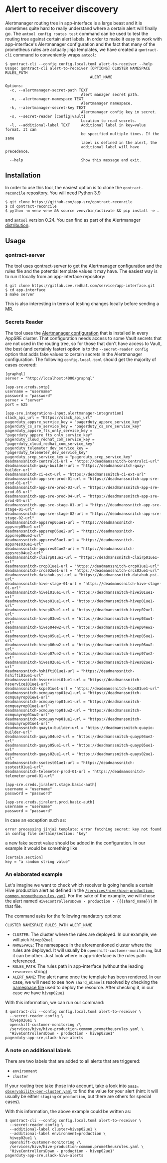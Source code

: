 # Alert to receiver discovery

Alertmanager routing tree in app-interface is a large beast and it is sometimes quite hard to really understand where a certain alert will finally go. The `amtool config routes test` command can be used to test the routing tree against certain alert labels. In order to make it easy to work with app-interface's Alertmanager configuration and the fact that many of the prometheus rules are actually jinja templates, we have created a `qontract-cli` command to conveniently wraps `amtool`:

```
$ qontract-cli --config config.local.toml alert-to-receiver --help
Usage: qontract-cli alert-to-receiver [OPTIONS] CLUSTER NAMESPACE RULES_PATH
                                      ALERT_NAME

Options:
  -c, --alertmanager-secret-path TEXT
                                  Alert manager secret path.
  -n, --alertmanager-namespace TEXT
                                  Alertmanager namespace.
  -k, --alertmanager-secret-key TEXT
                                  Alertmanager config key in secret.
  -s, --secret-reader [config|vault]
                                  Location to read secrets.
  -l, --additional-label TEXT     Additional label in key=value format. It can
                                  be specified multiple times. If the same
                                  label is defined in the alert, the
                                  additional label will have precedence.

  --help                          Show this message and exit.
```

## Installation

In order to use this tool, the easiest option is to clone the `qontract-reconcile` repository. You will need Python 3.9

```
$ git clone https://github.com/app-sre/qontract-reconcile
$ cd qontract-reconcile
$ python -m venv venv && source venv/bin/activate && pip install -e .
```

and `amtool` version 0.24. You can find as part of the Alertmanager [distribution](https://github.com/prometheus/alertmanager/releases/tag/v0.24.0).

## Usage

### qontract-server

The tool uses qontract-server to get the Alertmanager configuration and the rules file and the potential template values it may have. The easiest way is to run it locally from an app-interface repository:

```
$ git clone https://gitlab.cee.redhat.com/service/app-interface.git
$ cd app-interface
$ make server
```

This is also interesting in terms of testing changes locally before sending a MR.

### Secrets Reader

The tool uses the [Alertmanager configuration](/resources/observability/alertmanager/alertmanager-instance.secret.yaml) that is installed in every AppSRE cluster. That configuration needs access to some Vault secrets that are not used in the routing tree, so for those that don't have access to Vault, the best (and certainly faster) option is to the `--secret-reader config` option that adds fake values to certain secrets in the Alertmanager configuration. The following `config.local.toml` should get the majority of cases covered:

```
[graphql]
server = "http://localhost:4000/graphql"

[app-sre.creds.smtp]
username = "username"
password = "password"
server = "server"
port = 625

[app-sre.integrations-input.alertmanager-integration]
slack_api_url = "https://slack_api_url"
pagerduty_appsre_service_key = "pagerduty_appsre_service_key"
pagerduty_cs_sre_service_key = "pagerduty_cs_sre_service_key"
pagerduty_appsre_fts_only_service_key = "pagerduty_appsre_fts_only_service_key"
pagerduty_cloud_redhat_com_service_key = "pagerduty_cloud_redhat_com_service_key"
pagerduty_telemeter_dev_service_key = "pagerduty_telemeter_dev_service_key"
pagerduty_srep_service_key = "pagerduty_srep_service_key"
deadmanssnitch-centralci-url = "https://deadmanssnitch-centralci-url"
deadmanssnitch-quay-builder-url = "https://deadmanssnitch-quay-builder-url"
deadmanssnitch-ci-ext-url = "https://deadmanssnitch-ci-ext-url"
deadmanssnitch-app-sre-prod-01-url = "https://deadmanssnitch-app-sre-prod-01-url"
deadmanssnitch-app-sre-prod-03-url = "https://deadmanssnitch-app-sre-prod-03-url"
deadmanssnitch-app-sre-prod-04-url = "https://deadmanssnitch-app-sre-prod-04-url"
deadmanssnitch-app-sre-stage-01-url = "https://deadmanssnitch-app-sre-stage-01-url"
deadmanssnitch-app-sre-stage-02-url = "https://deadmanssnitch-app-sre-stage-02-url"
deadmanssnitch-appsrep05ue1-url = "https://deadmanssnitch-appsrep05ue1-url"
deadmanssnitch-appsrep06ue2-url = "https://deadmanssnitch-appsrep06ue2-url"
deadmanssnitch-appsres03ue1-url = "https://deadmanssnitch-appsres03ue1-url"
deadmanssnitch-appsres04ue2-url = "https://deadmanssnitch-appsres04ue2-url"
deadmanssnitch-clairp01ue1-url = "https://deadmanssnitch-clairp01ue1-url"
deadmanssnitch-crcp01ue1-url = "https://deadmanssnitch-crcp01ue1-url"
deadmanssnitch-crcs02ue1-url = "https://deadmanssnitch-crcs02ue1-url"
deadmanssnitch-datahub-psi-url = "https://deadmanssnitch-datahub-psi-url"
deadmanssnitch-hive-stage-01-url = "https://deadmanssnitch-hive-stage-01-url"
deadmanssnitch-hivei01ue1-url = "https://deadmanssnitch-hivei01ue1-url"
deadmanssnitch-hivep01ue1-url = "https://deadmanssnitch-hivep01ue1-url"
deadmanssnitch-hivep02ue1-url = "https://deadmanssnitch-hivep02ue1-url"
deadmanssnitch-hivep03uw1-url = "https://deadmanssnitch-hivep03uw1-url"
deadmanssnitch-hivep04ew2-url = "https://deadmanssnitch-hivep04ew2-url"
deadmanssnitch-hivep05ue1-url = "https://deadmanssnitch-hivep05ue1-url"
deadmanssnitch-hivep06uw2-url = "https://deadmanssnitch-hivep06uw2-url"
deadmanssnitch-hivep07ue2-url = "https://deadmanssnitch-hivep07ue2-url"
deadmanssnitch-hives02ue1-url = "https://deadmanssnitch-hives02ue1-url"
deadmanssnitch-hshifti01ue1-url = "https://deadmanssnitch-hshifti01ue1-url"
deadmanssnitch-hsservicei01ue1-url = "https://deadmanssnitch-hsservicei01ue1-url"
deadmanssnitch-kcps01ue1-url = "https://deadmanssnitch-kcps01ue1-url"
deadmanssnitch-ocmquayrop01ew1-url = "https://deadmanssnitch-ocmquayrop01ew1-url"
deadmanssnitch-ocmquayrop01ue1-url = "https://deadmanssnitch-ocmquayrop01ue1-url"
deadmanssnitch-ocmquayrop01uw2-url = "https://deadmanssnitch-ocmquayrop01uw2-url"
deadmanssnitch-ocmquayrwp01ue1-url = "https://deadmanssnitch-ocmquayrwp01ue1-url"
deadmanssnitch-quayio-builder-url = "https://deadmanssnitch-quayio-builder-url"
deadmanssnitch-quayp04ue2-url = "https://deadmanssnitch-quayp04ue2-url"
deadmanssnitch-quayp05ue1-url = "https://deadmanssnitch-quayp05ue1-url"
deadmanssnitch-quays02ue1-url = "https://deadmanssnitch-quays02ue1-url"
deadmanssnitch-ssotest01ue1-url = "https://deadmanssnitch-ssotest01ue1-url"
deadmanssnitch-telemeter-prod-01-url = "https://deadmanssnitch-telemeter-prod-01-url"

[app-sre.creds.jiralert.stage.basic-auth]
username = "username"
password = "password"

[app-sre.creds.jiralert.prod.basic-auth]
username = "username"
password = "password"
```

In case an exception such as:
```
error processing jinja2 template: error fetching secret: key not found in config file certain/section: 'key'
```

a new fake secret value should be added in the configuration. In our example it would be something like
```
[certain.section]
key = "a random string value"
```

### An elaborated example

Let's imagine we want to check which receiver is going handle a certain Hive production alert as defined in the [ `/services/hive/hive-production-common.prometheusrules.yaml`](/resources/services/hive/hive-production-common.prometheusrules.yaml). For the sake of the example, we will chose the alert named `HiveControllersDown - production - {{{shard_name}}}` in that file.

The command asks for the following mandatory options:

```
CLUSTER NAMESPACE RULES_PATH ALERT_NAME
```

* `CLUSTER`: The cluster where the rules are deployed. In our example, we will pick `hivep02ue1`
* `NAMESPACE`: The namespace in the aforementioned cluster where the rules are deployed. It will usually be `openshift-customer-monitoring`, but it can be other. Just look where in app-interface is the rules path referenced.
* `RULES_PATH`: The rules path in app-interface (without the leading `resources` string)
* `ALERT_NAME`: The alert name once the template has been rendered. In our case, we will need to see how `shard_nbame` is resolved by checking the [namespace file](data/services/observability/namespaces/openshift-customer-monitoring.hivep02ue1.yml) used to deploy the resource. After checking it, in our case we have `hivep02ue1`

With this information, we can run our command:

```
$ qontract-cli --config config.local.toml alert-to-receiver \
  --secret-reader config \
  hivep02ue1 \
  openshift-customer-monitoring /\
  /services/hive/hive-production-common.prometheusrules.yaml \
  "HiveControllersDown - production - hivep02ue1"
pagerduty-app-sre,slack-hive-alerts
```

### A note on additional labels

There are two labels that are added to all alerts that are triggered:

* `environment`
* `cluster`

If your routing tree take those into account, take a look into [`saas-observability-per-cluster.yaml`](/data/services/observability/cicd/saas/saas-observability-per-cluster.yaml) to find the value for your alert (hint: it will usually be either `staging` or `production`, but there are others for special cases).

With this information, the above example could be written as:

```
$ qontract-cli --config config.local.toml alert-to-receiver \
  --secret-reader config \
  --additional-label cluster=hivep02ue1 \
  --additional-label environment=production \
  hivep02ue1 \
  openshift-customer-monitoring /\
  /services/hive/hive-production-common.prometheusrules.yaml \
  "HiveControllersDown - production - hivep02ue1"
pagerduty-app-sre,slack-hive-alerts
```
